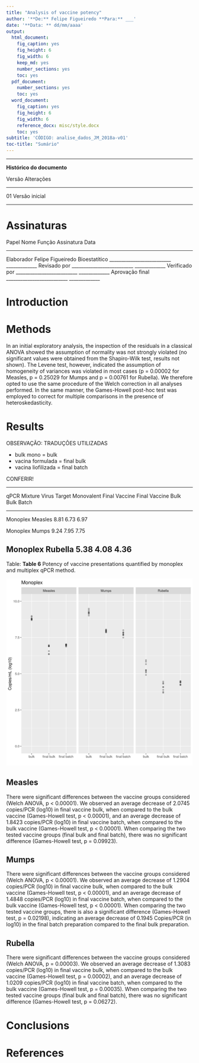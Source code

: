 ```yaml
---
title: "Analysis of vaccine potency"
author: '**De:** Felipe Figueiredo **Para:** ___'
date: '**Data: ** dd/mm/aaaa'
output:
  html_document:
    fig_caption: yes
    fig_height: 6
    fig_width: 6
    keep_md: yes
    number_sections: yes
    toc: yes
  pdf_document:
    number_sections: yes
    toc: yes
  word_document:
    fig_caption: yes
    fig_height: 6
    fig_width: 6
    reference_docx: misc/style.docx
    toc: yes
subtitle: 'CÓDIGO: analise_dados_JM_2018a-v01'
toc-title: "Sumário"
---
```




---

**Histórico do documento**


Versão   Alterações     
-------  ---------------
01       Versão inicial 

---

# Assinaturas


Papel             Nome                Função          Assinatura                   Data          
----------------  ------------------  --------------  ---------------------------  --------------
Elaborador        Felipe Figueiredo   Bioestatítico   __________________________   _____________ 
Revisado por                                          __________________________   _____________ 
Verificado por                                        __________________________   _____________ 
Aprovação final                                       __________________________   _____________ 

<!-- # Lista de abreviaturas -->

# Introduction

<!-- ## Objetivos -->

<!-- ## Recepção e tratamento dos dados -->



# Methods

In an initial exploratory analysis, the inspection of the residuals in a classical ANOVA showed the assumption of normality was not strongly violated (no significant values were obtained from the Shapiro-Wilk test, results not shown).
The Levene test, however, indicated the assumption of homogeneity of variances was violated in most cases (p = 0.00002 for Measles, p = 0.25029 for Mumps and p = 0.00761 for Rubella).
We therefore opted to use the same procedure of the Welch correction in all analyses performed.
In the same manner, the Games-Howell post-hoc test was employed to correct for multiple comparisons in the presence of heteroskedasticity.

# Results

OBSERVAÇÃO: TRADUÇÕES UTILIZADAS

- bulk mono = bulk
- vacina formulada = final bulk
- vacina liofilizada = final batch

CONFERIR!


--------------------------------------------------------------------------
 qPCR Mixture   Virus Target   Monovalent   Final Vaccine   Final Vaccine 
                                  Bulk          Bulk            Batch     
-------------- -------------- ------------ --------------- ---------------
   Monoplex       Measles         8.81          6.73            6.97      

   Monoplex        Mumps          9.24          7.95            7.75      

   Monoplex       Rubella         5.38          4.08            4.36      
--------------------------------------------------------------------------

Table: **Table 6** Potency of vaccine presentations quantified by monoplex and multiplex qPCR
method.

![**Figure 2**: Comparison of viral titer by monoplex qPCR in the different vaccine formulations.](../figures/monoplex.png)

## Measles

There were significant differences between the vaccine groups considered (Welch ANOVA, p < 0.00001).
We observed an average decrease of 2.0745 copies/PCR (log10) in final vaccine bulk, when compared to the bulk vaccine (Games-Howell test, p < 0.00001), and an average decrease of 1.8423 copies/PCR (log10) in final vaccine batch, when compared to the bulk vaccine (Games-Howell test, p < 0.00001).
When comparing the two tested vaccine groups (final bulk and final batch), there was no significant difference (Games-Howell test, p = 0.09923).

## Mumps

There were significant differences between the vaccine groups considered (Welch ANOVA, p < 0.00001).
We observed an average decrease of 1.2904 copies/PCR (log10) in final vaccine bulk, when compared to the bulk vaccine (Games-Howell test, p < 0.00001), and an average decrease of 1.4848 copies/PCR (log10) in final vaccine batch, when compared to the bulk vaccine (Games-Howell test, p < 0.00001).
When comparing the two tested vaccine groups, there is also a significant difference (Games-Howell test, p = 0.02198), indicating an average decrease of 0.1945 Copies/PCR (in log10) in the final batch preparation compared to the final bulk preparation.

## Rubella

There were significant differences between the vaccine groups considered (Welch ANOVA, p = 0.00003).
We observed an average decrease of 1.3083 copies/PCR (log10) in final vaccine bulk, when compared to the bulk vaccine (Games-Howell test, p = 0.00002), and an average decrease of 1.0209 copies/PCR (log10) in final vaccine batch, when compared to the bulk vaccine (Games-Howell test, p = 0.00035).
When comparing the two tested vaccine groups (final bulk and final batch), there was no significant difference (Games-Howell test, p = 0.06272).

<!-- # Exceções e Desvios do teste -->

# Conclusions

# References

<!-- # Apêndice -->

